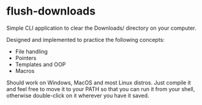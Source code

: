# flush-downloads
Simple CLI application to clear the Downloads/ directory on your computer.


Designed and implemented to practice the following concepts:
- File handling
- Pointers
- Templates and OOP
- Macros

Should work on Windows, MacOS and most Linux distros. Just compile it and feel free to move it to your PATH so that you can run it from your shell, otherwise double-click on it wherever you have it saved.
